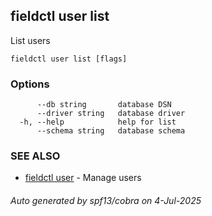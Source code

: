 ## fieldctl user list

List users

```
fieldctl user list [flags]
```

### Options

```
      --db string       database DSN
      --driver string   database driver
  -h, --help            help for list
      --schema string   database schema
```

### SEE ALSO

* [fieldctl user](fieldctl_user.md)	 - Manage users

###### Auto generated by spf13/cobra on 4-Jul-2025
